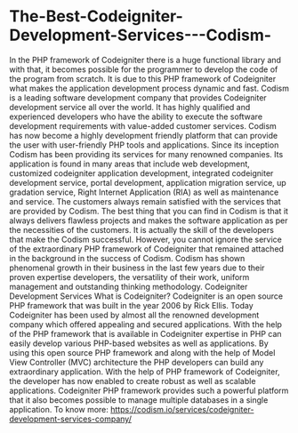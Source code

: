 # The-Best-Codeigniter-Development-Services---Codism-
In the PHP framework of Codeigniter there is a huge functional library and with that, it becomes possible for the programmer to develop the code of the program from scratch. It is due to this PHP framework of Codeigniter what makes the application development process dynamic and fast.  Codism is a leading software development company that provides Codeigniter development service all over the world. It has highly qualified and experienced developers who have the ability to execute the software development requirements with value-added customer services. Codism has now become a highly development friendly platform that can provide the user with user-friendly PHP tools and applications.  Since its inception Codism has been providing its services for many renowned companies. Its application is found in many areas that include web development, customized codeigniter application development, integrated codeigniter development service, portal development, application migration service, up gradation service, Right Internet Application (RIA) as well as maintenance and service. The customers always remain satisfied with the services that are provided by Codism.  The best thing that you can find in Codism is that it always delivers flawless projects and makes the software application as per the necessities of the customers. It is actually the skill of the developers that make the Codism successful. However, you cannot ignore the service of the extraordinary PHP framework of Codeigniter that remained attached in the background in the success of Codism.  Codism has shown phenomenal growth in their business in the last few years due to their proven expertise developers, the versatility of their work, uniform management and outstanding thinking methodology.   Codeigniter Development Services What is Codeigniter? Codeigniter is an open source PHP framework that was built in the year 2006 by Rick Ellis. Today Codeigniter has been used by almost all the renowned development company which offered appealing and secured applications. With the help of the PHP framework that is available in Codeigniter expertise in PHP can easily develop various PHP-based websites as well as applications. By using this open source PHP framework and along with the help of Model View Controller (MVC) architecture the PHP developers can build any extraordinary application.  With the help of PHP framework of Codeigniter, the developer has now enabled to create robust as well as scalable applications. Codeigniter PHP framework provides such a powerful platform that it also becomes possible to manage multiple databases in a single application. To know more: https://codism.io/services/codeigniter-development-services-company/
